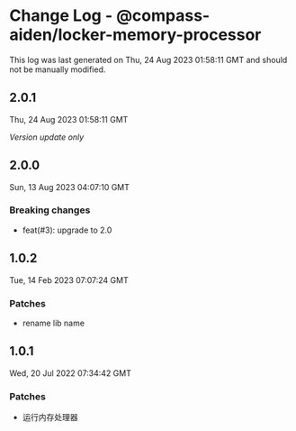 # Change Log - @compass-aiden/locker-memory-processor

This log was last generated on Thu, 24 Aug 2023 01:58:11 GMT and should not be manually modified.

## 2.0.1
Thu, 24 Aug 2023 01:58:11 GMT

_Version update only_

## 2.0.0
Sun, 13 Aug 2023 04:07:10 GMT

### Breaking changes

- feat(#3): upgrade to 2.0

## 1.0.2
Tue, 14 Feb 2023 07:07:24 GMT

### Patches

- rename lib name

## 1.0.1
Wed, 20 Jul 2022 07:34:42 GMT

### Patches

- 运行内存处理器

